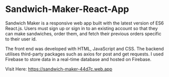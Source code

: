 # Sandwich-Maker-React-App
Sandwich Maker is a responsive web app built with the latest version of ES6 React.js. Users must sign up or sign in to an existing account so that they can make sandwiches, order them, and fetch their previous orders specific to their user id.

The front end was developed with HTML, JavaScript and CSS. The backend utilises third-party packages such as axios for post and get requests. I used Firebase to store data in a real-time database and hosted on Firebase.

Visit Here: https://sandwich-maker-44d7c.web.app
